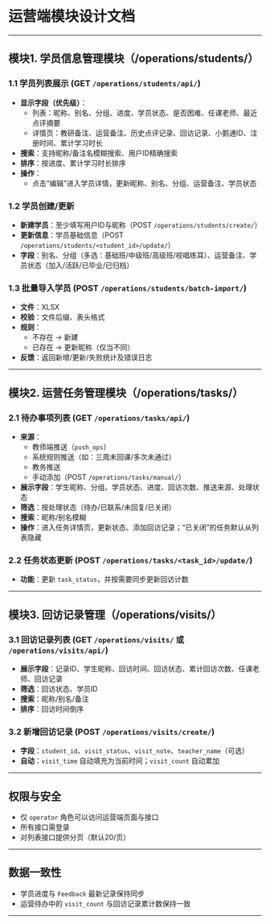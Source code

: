 # 运营端模块设计文档

---

## 模块1. 学员信息管理模块（/operations/students/）

### 1.1 学员列表展示 (GET `/operations/students/api/`)
- **显示字段（优先级）**：
  - 列表：昵称、别名、分组、进度、学员状态、是否困难、任课老师、最近点评摘要
  - 详情页：教研备注、运营备注、历史点评记录、回访记录、小鹅通ID、注册时间、累计学习时长
- **搜索**：支持昵称/备注名模糊搜索、用户ID精确搜索
- **排序**：按进度、累计学习时长排序
- **操作**：
  - 点击“编辑”进入学员详情，更新昵称、别名、分组、运营备注、学员状态

### 1.2 学员创建/更新
- **新建学员**：至少填写用户ID与昵称（POST `/operations/students/create/`）
- **更新信息**：学员基础信息（POST `/operations/students/<student_id>/update/`）
- **字段**：别名、分组（多选：基础班/中级班/高级班/视唱练耳）、运营备注、学员状态（加入/活跃/已毕业/已归档）

### 1.3 批量导入学员 (POST `/operations/students/batch-import/`)
- **文件**：XLSX
- **校验**：文件后缀、表头格式
- **规则**：
  - 不存在 → 新建
  - 已存在 → 更新昵称（仅当不同）
- **反馈**：返回新增/更新/失败统计及错误日志

---

## 模块2. 运营任务管理模块（/operations/tasks/）

### 2.1 待办事项列表 (GET `/operations/tasks/api/`)
- **来源**：
  - 教师端推送（`push_ops`）
  - 系统规则推送（如：三周未回课/多次未通过）
  - 教务推送
  - 手动添加（POST `/operations/tasks/manual/`）
- **展示字段**：学生昵称、分组、学员状态、进度、回访次数、推送来源、处理状态
- **筛选**：按处理状态（待办/已联系/未回复/已关闭）
- **搜索**：昵称/别名模糊
- **操作**：进入任务详情页，更新状态、添加回访记录；“已关闭”的任务默认从列表隐藏

### 2.2 任务状态更新 (POST `/operations/tasks/<task_id>/update/`)
- **功能**：更新 `task_status`，并按需要同步更新回访计数

---

## 模块3. 回访记录管理（/operations/visits/）

### 3.1 回访记录列表 (GET `/operations/visits/` 或 `/operations/visits/api/`)
- **展示字段**：记录ID、学生昵称、回访时间、回访状态、累计回访次数、任课老师、回访记录
- **筛选**：回访状态、学员ID
- **搜索**：昵称/别名/备注
- **排序**：回访时间倒序

### 3.2 新增回访记录 (POST `/operations/visits/create/`)
- **字段**：`student_id`、`visit_status`、`visit_note`、`teacher_name`（可选）
- **自动**：`visit_time` 自动填充为当前时间；`visit_count` 自动累加

---

## 权限与安全
- 仅 `operator` 角色可以访问运营端页面与接口
- 所有接口需登录
- 对列表接口提供分页（默认20/页）

---

## 数据一致性
- 学员进度与 `Feedback` 最新记录保持同步
- 运营待办中的 `visit_count` 与回访记录累计数保持一致


---
